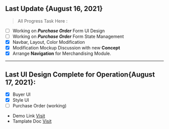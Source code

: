 ## Last Update {August 16, 2021}

> All Progress Task Here :

- [ ] Working on **_Purchase Order_** Form UI Design
- [ ] Working on **_Purchase Order_** Form State Management
- [x] Navbar, Layout, Color Modification
- [x] Modification Mockup Discussion with new **Concept**
- [x] Arrange **Navigation** for Merchandising Module.

---
## Last UI Design Complete for Operation{August 17, 2021}:
- [x] Buyer UI
- [x] Style UI 
- [ ] Purchase Order (working)

- Demo Link
  [Visit](https://pixinvent.com/demo/vuexy-react-admin-dashboard-template/demo-1/dashboard/ecommerce)
- Tamplate Doc
  [Visit](https://pixinvent.com/demo/vuexy-react-admin-dashboard-template/documentation/docs/)

